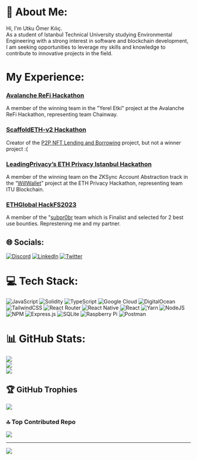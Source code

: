 # 💫 About Me:
Hi, I'm Utku Ömer Kılıç. <br>As a student of Istanbul Technical University studying Environmental Engineering with a strong interest in software and blockchain development,<br> I am seeking opportunities to leverage my skills and knowledge to contribute to innovative projects in the field.

# My Experience:
### [Avalanche ReFi Hackathon](https://www.akbanklab.com/en/akbank-refi-hackathon?state=0#section-8)

A member of the winning team in the "Yerel Etki" project at the Avalanche ReFi Hackathon, representing team Chainway.

### [ScaffoldETH-v2 Hackathon](https://hackathon.buidlguidl.com/)

Creator of the [P2P NFT Lending and Borrowing](https://github.com/uok825/p2p-nft-lending) project, but not a winner project :(

### [LeadingPrivacy’s ETH Privacy Istanbul Hackathon](https://www.leadingprivacy.com/istanbul)

A member of the winning team on the ZKSync Account Abstraction track in the “[WillWallet](https://github.com/itublockchain/will-wallet-leading-privacy)” project at the ETH Privacy Hackathon, representing team ITU Blockchain.

### [ETHGlobal HackFS2023](https://ethglobal.com/events/hackfs2023)

A member of the "[subpr0br](https://www.ethglobal.com/showcase/subpr0br-ohvbo) team which is Finalist and selected for 2 best use bounties. Represtening me and my partner.

## 🌐 Socials:
[![Discord](https://img.shields.io/badge/Discord-%237289DA.svg?logo=discord&logoColor=white)](https://discord.gg/utkuomer.eth) [![LinkedIn](https://img.shields.io/badge/LinkedIn-%230077B5.svg?logo=linkedin&logoColor=white)](https://linkedin.com/in/utku-%C3%B6mer-k%C4%B1l%C4%B1%C3%A7-8403761b2/) [![Twitter](https://img.shields.io/badge/Twitter-%231DA1F2.svg?logo=Twitter&logoColor=white)](https://twitter.com/utmrklc) 

# 💻 Tech Stack:
![JavaScript](https://img.shields.io/badge/javascript-%23323330.svg?style=for-the-badge&logo=javascript&logoColor=%23F7DF1E) ![Solidity](https://img.shields.io/badge/Solidity-%23363636.svg?style=for-the-badge&logo=solidity&logoColor=white) ![TypeScript](https://img.shields.io/badge/typescript-%23007ACC.svg?style=for-the-badge&logo=typescript&logoColor=white) ![Google Cloud](https://img.shields.io/badge/Google%20Cloud-%234285F4.svg?style=for-the-badge&logo=google-cloud&logoColor=white) ![DigitalOcean](https://img.shields.io/badge/DigitalOcean-%230167ff.svg?style=for-the-badge&logo=digitalOcean&logoColor=white) ![TailwindCSS](https://img.shields.io/badge/tailwindcss-%2338B2AC.svg?style=for-the-badge&logo=tailwind-css&logoColor=white) ![React Router](https://img.shields.io/badge/React_Router-CA4245?style=for-the-badge&logo=react-router&logoColor=white) ![React Native](https://img.shields.io/badge/react_native-%2320232a.svg?style=for-the-badge&logo=react&logoColor=%2361DAFB) ![React](https://img.shields.io/badge/react-%2320232a.svg?style=for-the-badge&logo=react&logoColor=%2361DAFB) ![Yarn](https://img.shields.io/badge/yarn-%232C8EBB.svg?style=for-the-badge&logo=yarn&logoColor=white) ![NodeJS](https://img.shields.io/badge/node.js-6DA55F?style=for-the-badge&logo=node.js&logoColor=white) ![NPM](https://img.shields.io/badge/NPM-%23000000.svg?style=for-the-badge&logo=npm&logoColor=white) ![Express.js](https://img.shields.io/badge/express.js-%23404d59.svg?style=for-the-badge&logo=express&logoColor=%2361DAFB) ![SQLite](https://img.shields.io/badge/sqlite-%2307405e.svg?style=for-the-badge&logo=sqlite&logoColor=white) ![Raspberry Pi](https://img.shields.io/badge/-RaspberryPi-C51A4A?style=for-the-badge&logo=Raspberry-Pi) ![Postman](https://img.shields.io/badge/Postman-FF6C37?style=for-the-badge&logo=postman&logoColor=white)
# 📊 GitHub Stats:
![](https://github-readme-stats.vercel.app/api?username=uok825&theme=dark&hide_border=false&include_all_commits=true&count_private=true)<br/>
![](https://github-readme-streak-stats.herokuapp.com/?user=uok825&theme=dark&hide_border=false)<br/>
![](https://github-readme-stats.vercel.app/api/top-langs/?username=uok825&theme=dark&hide_border=false&include_all_commits=true&count_private=true&layout=compact)

## 🏆 GitHub Trophies
![](https://github-profile-trophy.vercel.app/?username=uok825&theme=radical&no-frame=false&no-bg=false&margin-w=4)

### 🔝 Top Contributed Repo
![](https://github-contributor-stats.vercel.app/api?username=uok825&limit=5&theme=dark&combine_all_yearly_contributions=true)


---
[![](https://visitcount.itsvg.in/api?id=uok825&icon=0&color=1)](https://visitcount.itsvg.in)

<!-- Proudly created with GPRM ( https://gprm.itsvg.in ) -->
